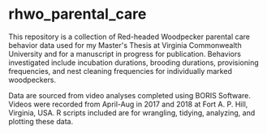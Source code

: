 # rhwo_parental_care

This repository is a collection of Red-headed Woodpecker parental care behavior data used for my Master's Thesis at Virginia Commonwealth University and for a manuscript in progress for publication. Behaviors investigated include incubation durations, brooding durations, provisioning frequencies, and nest cleaning frequencies for individually marked woodpeckers.

Data are sourced from video analyses completed using BORIS Software. Videos were recorded from April-Aug in 2017 and 2018 at Fort A. P. Hill, Virginia, USA. R scripts included are for wrangling, tidying, analyzing, and plotting these data.   
